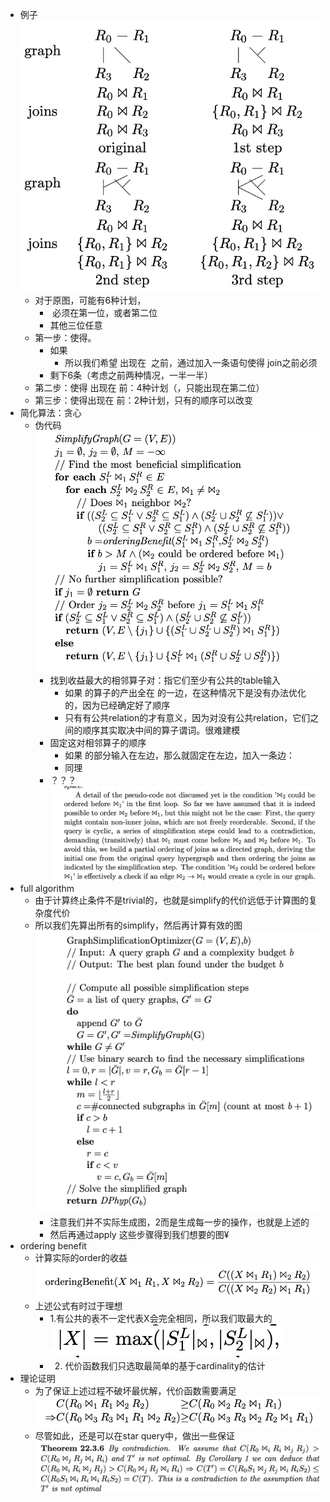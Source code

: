 - 例子 ![image.jpg](../assets/119e7046-72f3-4fe5-b62f-c13a55e57fa5-1115003.jpg)
	- 对于原图，可能有6种计划，​​​​​​​​
		- ​​​ 必须在第一位，或者第二位
		- 其他三位任意
	- 第一步：使得​​​​​​​​​​​​​​​​​​​​​。
		- 如果​​​​​​​​​​​​​​​​​​​​​​​​​​​​​​​​​​
			- 所以我们希望​​​ 出现在 ​​​ 之前，通过加入一条语句使得​​​ join之前必须​​​​​​​​​​​​​
		- 剩下6条（考虑之前两种情况，一半一半）
	- 第二步：使得​​​ 出现在​​​ 前：4种计划（​​​，只能出现在第二位）
	- 第三步：使得​​​出现在​​​ 前：2种计划，只有​​​​​​​​​​​​​​的顺序可以改变
- 简化算法：贪心
	- 伪代码 ![image.jpg](../assets/7c088794-efd3-4b17-93ce-b1557b5e5f3e-1115003.jpg)
		- 找到收益最大的相邻算子对：指它们至少有公共的table输入
			- 如果​​​​​​​ 的算子的产出全在 ​​​​​​​ 的一边，在这种情况下是没有办法优化的，因为已经确定好了顺序
			- 只有有公共relation的才有意义，因为对没有公共relation，它们之间的顺序其实取决中间的算子谓词。很难建模
		- 固定这对相邻算子的顺序
			- 如果 ​​​​​​​​的部分输入在左边，那么就固定在左边，加入一条边：​​​​​​​​​​​​​​​​​​​​​​​​​​​​​​​
			- 同理
		- ？？？ ![image.jpg](../assets/5f321ab4-ba37-43df-96e7-9c6afdff9cba-1115003.jpg)
- full algorithm
	- 由于计算终止条件不是trivial的，也就是simplify的代价远低于计算图的复杂度代价
	- 所以我们先算出所有的simplify，然后再计算有效的图 ![image.jpg](../assets/54fa4583-e009-4ae3-9472-1fb33b650ac7-1115003.jpg)
		- 注意我们并不实际生成图，2而是生成每一步的操作，也就是上述的​​​​​​​​​
		- 然后再通过apply 这些步骤得到我们想要的图¥
- ordering benefit
	- 计算实际的order的收益 ![image.jpg](../assets/b1b2609d-4427-491f-be66-8f57012cde16-1115003.jpg)
	- 上述公式有时过于理想
		- 1.有公共的表不一定代表X会完全相同，所以我们取最大的 ![image.jpg](../assets/c82b3836-e068-4565-a897-5563345f03e1-1115003.jpg)
		- 2. 代价函数我们只选取最简单的基于cardinality的估计
- 理论证明
	- 为了保证上述过程不破坏最优解，代价函数需要满足 ![image.jpg](../assets/179eb725-d535-4ade-a78e-8089a9ea78ef-1115003.jpg)
	- 尽管如此，还是可以在star query中，做出一些保证 ![image.jpg](../assets/21334560-d048-43f1-9199-5f8286fefb12-1115003.jpg)